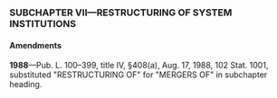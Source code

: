 ### SUBCHAPTER VII—RESTRUCTURING OF SYSTEM INSTITUTIONS ###

#### Amendments ####

**1988**—Pub. L. 100–399, title IV, §408(a), Aug. 17, 1988, 102 Stat. 1001, substituted "RESTRUCTURING OF" for "MERGERS OF" in subchapter heading.